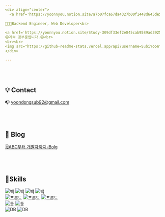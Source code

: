 ```yaml
---
<div align="center">
  <a href='https://yoonnyou.notion.site/a7b07fca67da4327b00f1448d645de59'>🧑🏼‍💻 Who Am I?? Click!!</a><br>
  
🧑🏼‍💻Backend Engineer, Web Developer<br>
  
<a href='https://yoonnyou.notion.site/Study-309df33ef2e845cab9589ad3925ad1b9'>📚Study(2022.08 ~)Click!!</a><br>
😃계속 공부중입니다.😃<br>
<br><br>
<img src="https://github-readme-stats.vercel.app/api?username=SubiYoon"/>
</div>

---
```


<br><br>

## 💡 Contact
📭  yoondongsub92@gmail.com 

<br><br>
## 📝 Blog
[🗒️ABC부터 개발자까지-Bolg](https://yoonnyoon.tistory.com)

<br><br>
  ## 📖Skills
  <!--가능한 스킬 보여주는 java아이콘-->
  ![백](https://img.shields.io/badge/Back-Java-red)
  ![백](https://img.shields.io/badge/Back-Spring-red)
  ![백](https://img.shields.io/badge/Back-SpringBoot-red)
  ![백](https://img.shields.io/badge/Back-Jsp-red)
  <br/>
  ![프론트](https://img.shields.io/badge/Front-JavaScript-success)
  ![프론트](https://img.shields.io/badge/Front-Jquery-success)
  ![프론트](https://img.shields.io/badge/Front-CSS-success)
  <br/>
  ![툴](https://img.shields.io/badge/Tool-VSCode-blue)
  ![툴](https://img.shields.io/badge/Tool-Eclipse-blue)
  <br/>
  ![DB](https://img.shields.io/badge/DB-Oracle-blueviolet)
  ![DB](https://img.shields.io/badge/DB-MySQL-blueviolet)

